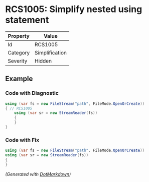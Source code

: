 # RCS1005: Simplify nested using statement

| Property | Value          |
| -------- | -------------- |
| Id       | RCS1005        |
| Category | Simplification |
| Severity | Hidden         |

## Example

### Code with Diagnostic

```csharp
using (var fs = new FileStream("path", FileMode.OpenOrCreate))
{ // RCS1005
    using (var sr = new StreamReader(fs))
    {
    }
}
```

### Code with Fix

```csharp
using (var fs = new FileStream("path", FileMode.OpenOrCreate))
using (var sr = new StreamReader(fs))
{
}
```


*\(Generated with [DotMarkdown](http://github.com/JosefPihrt/DotMarkdown)\)*